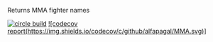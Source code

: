 Returns MMA fighter names

[![circle build](https://img.shields.io/circleci/project/alfapagal/MMA.svg)](https://circleci.com/gh/alfapagal/MMA)
[![codecov report(https://img.shields.io/codecov/c/github/alfapagal/MMA.svg)]](https://codecov.io/github/alfapagal/MMA)